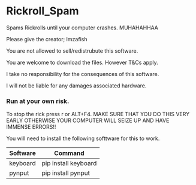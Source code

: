 # Rickroll_Spam
Spams Rickrolls until your computer crashes. MUHAHAHHAA

Please give the creator; Imzafish

You are not allowed to sell/redistrubute this software.

You are welcome to download the files. However T&Cs apply.

I take no responsibility for the consequences of this software.

I will not be liable for any damages associated hardware.

### Run at your own risk.

To stop the rick press r or ALT+F4. MAKE SURE THAT YOU DO THIS VERY EARLY OTHERWISE YOUR COMPUTER WILL SEIZE UP AND HAVE IMMENSE ERRORS!!

You will need to install the following softtware for this to work.

|Software   | Command             |
|-----------|---------------------|
|keyboard   |pip install keyboard |
| pynput    |pip install pynput   |
